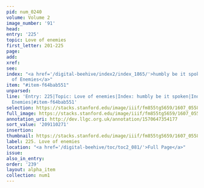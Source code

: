```yaml
---
pid: num_0240
volume: Volume 2
image_number: '91'
head:
entry: '225'
topic: Love of enemies
first_letter: 201-225
page:
add:
xref:
see:
index: "<a href='/digital-beehive/index2/index_1865/'>humbly be it spoken</a>|<a href='/digital-beehive/index3/index_2306/'>love
  of Enemies</a>"
item: "#item-f64bab551"
unparsed:
line: 'Entry: 225|Topic: Love of enemies|Index: humbly be it spoken|Index: love of
  Enemies|#item-f64bab551'
selection: https://stacks.stanford.edu/image/iiif/fm855tg5659/1607_0558/276,271,3143,776/full/0/default.jpg
full_image: https://stacks.stanford.edu/image/iiif/fm855tg5659/1607_0558/full/full/0/default.jpg
annotation_uri: http://dev.llgc.org.uk/annotation/1570647354177
sort_value: '209110271'
insertion:
thumbnail: https://stacks.stanford.edu/image/iiif/fm855tg5659/1607_0558/276,271,600,180/250,/0/default.jpg
label: 225. Love of enemies
location: "<a href='/digital-beehive/toc/toc2_081/'>Full Page</a>"
issue:
also_in_entry:
order: '239'
layout: alpha_item
collection: num1
---
```

